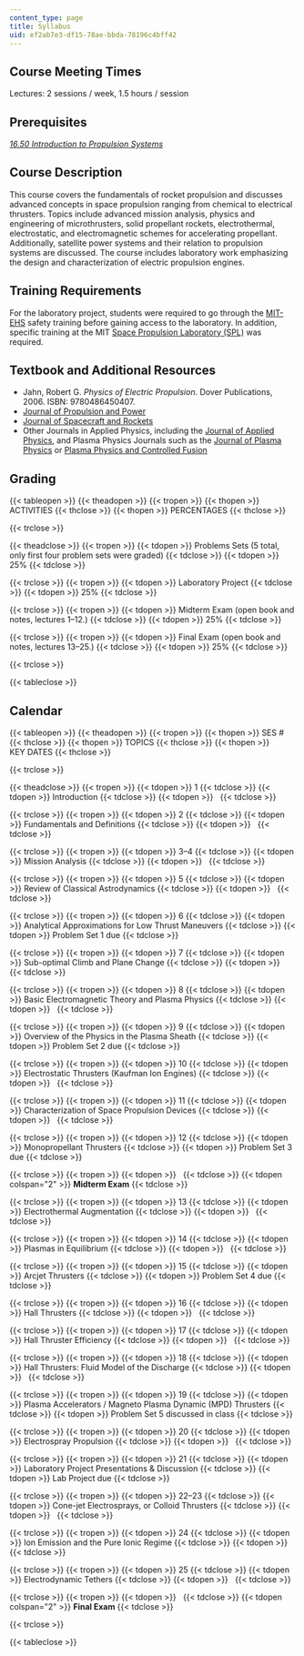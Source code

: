 ```yaml
---
content_type: page
title: Syllabus
uid: ef2ab7e3-df15-78ae-bbda-78196c4bff42
---
```


Course Meeting Times
--------------------

Lectures: 2 sessions / week, 1.5 hours / session

Prerequisites
-------------

[_16.50 Introduction to Propulsion Systems_](/courses/16-50-introduction-to-propulsion-systems-spring-2012)

Course Description
------------------

This course covers the fundamentals of rocket propulsion and discusses advanced concepts in space propulsion ranging from chemical to electrical thrusters. Topics include advanced mission analysis, physics and engineering of microthrusters, solid propellant rockets, electrothermal, electrostatic, and electromagnetic schemes for accelerating propellant. Additionally, satellite power systems and their relation to propulsion systems are discussed. The course includes laboratory work emphasizing the design and characterization of electric propulsion engines.

Training Requirements
---------------------

For the laboratory project, students were required to go through the [MIT-EHS](https://ehs.mit.edu/site/) safety training before gaining access to the laboratory. In addition, specific training at the MIT [Space Propulsion Laboratory (SPL)](http://spl.mit.edu/) was required.

Textbook and Additional Resources
---------------------------------

*   Jahn, Robert G. _Physics of Electric Propulsion_. Dover Publications, 2006. ISBN: 9780486450407.
*   [Journal of Propulsion and Power](http://arc.aiaa.org/loi/jpp)
*   [Journal of Spacecraft and Rockets](http://arc.aiaa.org/loi/jsr)
*   Other Journals in Applied Physics, including the [Journal of Applied Physics](http://scitation.aip.org/content/aip/journal/jap?gclid=CIj9kuSTuMYCFQmCaQodejcHcg), and Plasma Physics Journals such as the [Journal of Plasma Physics](http://journals.cambridge.org/action/displayJournal?jid=PLA) or [Plasma Physics and Controlled Fusion](http://iopscience.iop.org/0741-3335)

Grading
-------

{{< tableopen >}}
{{< theadopen >}}
{{< tropen >}}
{{< thopen >}}
ACTIVITIES
{{< thclose >}}
{{< thopen >}}
PERCENTAGES
{{< thclose >}}

{{< trclose >}}

{{< theadclose >}}
{{< tropen >}}
{{< tdopen >}}
Problems Sets (5 total, only first four problem sets were graded)
{{< tdclose >}}
{{< tdopen >}}
25%
{{< tdclose >}}

{{< trclose >}}
{{< tropen >}}
{{< tdopen >}}
Laboratory Project
{{< tdclose >}}
{{< tdopen >}}
25%
{{< tdclose >}}

{{< trclose >}}
{{< tropen >}}
{{< tdopen >}}
Midterm Exam (open book and notes, lectures 1–12.)
{{< tdclose >}}
{{< tdopen >}}
25%
{{< tdclose >}}

{{< trclose >}}
{{< tropen >}}
{{< tdopen >}}
Final Exam (open book and notes, lectures 13–25.)
{{< tdclose >}}
{{< tdopen >}}
25%
{{< tdclose >}}

{{< trclose >}}

{{< tableclose >}}

Calendar
--------

{{< tableopen >}}
{{< theadopen >}}
{{< tropen >}}
{{< thopen >}}
SES #
{{< thclose >}}
{{< thopen >}}
TOPICS
{{< thclose >}}
{{< thopen >}}
KEY DATES
{{< thclose >}}

{{< trclose >}}

{{< theadclose >}}
{{< tropen >}}
{{< tdopen >}}
1
{{< tdclose >}}
{{< tdopen >}}
Introduction
{{< tdclose >}}
{{< tdopen >}}
 
{{< tdclose >}}

{{< trclose >}}
{{< tropen >}}
{{< tdopen >}}
2
{{< tdclose >}}
{{< tdopen >}}
Fundamentals and Definitions
{{< tdclose >}}
{{< tdopen >}}
 
{{< tdclose >}}

{{< trclose >}}
{{< tropen >}}
{{< tdopen >}}
3–4
{{< tdclose >}}
{{< tdopen >}}
Mission Analysis
{{< tdclose >}}
{{< tdopen >}}
 
{{< tdclose >}}

{{< trclose >}}
{{< tropen >}}
{{< tdopen >}}
5
{{< tdclose >}}
{{< tdopen >}}
Review of Classical Astrodynamics
{{< tdclose >}}
{{< tdopen >}}
 
{{< tdclose >}}

{{< trclose >}}
{{< tropen >}}
{{< tdopen >}}
6
{{< tdclose >}}
{{< tdopen >}}
Analytical Approximations for Low Thrust Maneuvers
{{< tdclose >}}
{{< tdopen >}}
Problem Set 1 due
{{< tdclose >}}

{{< trclose >}}
{{< tropen >}}
{{< tdopen >}}
7
{{< tdclose >}}
{{< tdopen >}}
Sub-optimal Climb and Plane Change
{{< tdclose >}}
{{< tdopen >}}
 
{{< tdclose >}}

{{< trclose >}}
{{< tropen >}}
{{< tdopen >}}
8
{{< tdclose >}}
{{< tdopen >}}
Basic Electromagnetic Theory and Plasma Physics
{{< tdclose >}}
{{< tdopen >}}
 
{{< tdclose >}}

{{< trclose >}}
{{< tropen >}}
{{< tdopen >}}
9
{{< tdclose >}}
{{< tdopen >}}
Overview of the Physics in the Plasma Sheath
{{< tdclose >}}
{{< tdopen >}}
Problem Set 2 due
{{< tdclose >}}

{{< trclose >}}
{{< tropen >}}
{{< tdopen >}}
10
{{< tdclose >}}
{{< tdopen >}}
Electrostatic Thrusters (Kaufman Ion Engines)
{{< tdclose >}}
{{< tdopen >}}
 
{{< tdclose >}}

{{< trclose >}}
{{< tropen >}}
{{< tdopen >}}
11
{{< tdclose >}}
{{< tdopen >}}
Characterization of Space Propulsion Devices
{{< tdclose >}}
{{< tdopen >}}
 
{{< tdclose >}}

{{< trclose >}}
{{< tropen >}}
{{< tdopen >}}
12
{{< tdclose >}}
{{< tdopen >}}
Monopropellant Thrusters
{{< tdclose >}}
{{< tdopen >}}
Problem Set 3 due
{{< tdclose >}}

{{< trclose >}}
{{< tropen >}}
{{< tdopen >}}
 
{{< tdclose >}}
{{< tdopen colspan="2" >}}
**Midterm Exam**
{{< tdclose >}}

{{< trclose >}}
{{< tropen >}}
{{< tdopen >}}
13
{{< tdclose >}}
{{< tdopen >}}
Electrothermal Augmentation
{{< tdclose >}}
{{< tdopen >}}
 
{{< tdclose >}}

{{< trclose >}}
{{< tropen >}}
{{< tdopen >}}
14
{{< tdclose >}}
{{< tdopen >}}
Plasmas in Equilibrium
{{< tdclose >}}
{{< tdopen >}}
 
{{< tdclose >}}

{{< trclose >}}
{{< tropen >}}
{{< tdopen >}}
15
{{< tdclose >}}
{{< tdopen >}}
Arcjet Thrusters
{{< tdclose >}}
{{< tdopen >}}
Problem Set 4 due
{{< tdclose >}}

{{< trclose >}}
{{< tropen >}}
{{< tdopen >}}
16
{{< tdclose >}}
{{< tdopen >}}
Hall Thrusters
{{< tdclose >}}
{{< tdopen >}}
 
{{< tdclose >}}

{{< trclose >}}
{{< tropen >}}
{{< tdopen >}}
17
{{< tdclose >}}
{{< tdopen >}}
Hall Thruster Efficiency
{{< tdclose >}}
{{< tdopen >}}
 
{{< tdclose >}}

{{< trclose >}}
{{< tropen >}}
{{< tdopen >}}
18
{{< tdclose >}}
{{< tdopen >}}
Hall Thrusters: Fluid Model of the Discharge
{{< tdclose >}}
{{< tdopen >}}
 
{{< tdclose >}}

{{< trclose >}}
{{< tropen >}}
{{< tdopen >}}
19
{{< tdclose >}}
{{< tdopen >}}
Plasma Accelerators / Magneto Plasma Dynamic (MPD) Thrusters
{{< tdclose >}}
{{< tdopen >}}
Problem Set 5 discussed in class
{{< tdclose >}}

{{< trclose >}}
{{< tropen >}}
{{< tdopen >}}
20
{{< tdclose >}}
{{< tdopen >}}
Electrospray Propulsion
{{< tdclose >}}
{{< tdopen >}}
 
{{< tdclose >}}

{{< trclose >}}
{{< tropen >}}
{{< tdopen >}}
21
{{< tdclose >}}
{{< tdopen >}}
Laboratory Project Presentations & Discussion
{{< tdclose >}}
{{< tdopen >}}
Lab Project due
{{< tdclose >}}

{{< trclose >}}
{{< tropen >}}
{{< tdopen >}}
22–23
{{< tdclose >}}
{{< tdopen >}}
Cone-jet Electrosprays, or Colloid Thrusters
{{< tdclose >}}
{{< tdopen >}}
 
{{< tdclose >}}

{{< trclose >}}
{{< tropen >}}
{{< tdopen >}}
24
{{< tdclose >}}
{{< tdopen >}}
Ion Emission and the Pure Ionic Regime
{{< tdclose >}}
{{< tdopen >}}
 
{{< tdclose >}}

{{< trclose >}}
{{< tropen >}}
{{< tdopen >}}
25
{{< tdclose >}}
{{< tdopen >}}
Electrodynamic Tethers
{{< tdclose >}}
{{< tdopen >}}
 
{{< tdclose >}}

{{< trclose >}}
{{< tropen >}}
{{< tdopen >}}
 
{{< tdclose >}}
{{< tdopen colspan="2" >}}
**Final Exam**
{{< tdclose >}}

{{< trclose >}}

{{< tableclose >}}